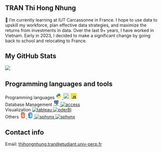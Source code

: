 ## TRAN Thi Hong Nhung
🌱 I’m currently learning at IUT Carcassonne in France. I hope to use data to upskill my workforce, plan effective data strategies, and maximize the returns from investments in data. Over the last 9+ years, I have worked in Vietnam. Early in 2023, I decided to make a significant change by going back to school and relocating to France. 

## My GitHub Stats
<img src="https://github-readme-stats.vercel.app/api/top-langs/?username=nhung16dec&layout=compact"/>

## Programming languages and tools
<p> 
Programming languages
<a href="https://www.python.org" style = "text_decoration: none"> 
  <img src="https://raw.githubusercontent.com/devicons/devicon/master/icons/python/python-original.svg" width="20" height="20"/> </a> 
<a href="https://www.r-project.org" style = "text_decoration: none"> 
  <img src="https://cdn.jsdelivr.net/gh/devicons/devicon@latest/icons/r/r-original.svg" width="20" height="20" /></a>
<a href="https://developer.mozilla.org/en-US/docs/Web/JavaScript" style = "text_decoration: none"> 
  <img src="https://raw.githubusercontent.com/devicons/devicon/master/icons/javascript/javascript-original.svg" width="20" height="20"/> </a> 
<br>
Database Management
<a href="https://www.postgresql.org" style = "text_decoration: none"> 
  <img src="https://raw.githubusercontent.com/devicons/devicon/master/icons/postgresql/postgresql-original-wordmark.svg" alt="postgresql" width="20" height="20"/> </a>
<a href="https://www.microsoft.com/microsoft-365/access" style = "text_decoration: none"> 
  <img src="https://www.liblogo.com/img-logo/mi285a2bb-microsoft-access-logo-access-logo-logos-microsoft-icon-free-download.png" alt="access" width="20" height="20"/> </a><br>
Visualization
<a href="https://public.tableau.com" style = "text_decoration: none">
  <img src="https://logos-world.net/wp-content/uploads/2021/10/Tableau-Symbol.png" alt="tableau" width="35" height="20"/> </a>  
<a href="https://app.powerbi.com/" style = "text_decoration: none">
  <img src="https://vectorified.com/image/power-bi-logo-vector-15.png" alt="pơerBI" width="18" height="20"/></a><br>
Others
<a href="https://www.w3.org/html/" style = "text_decoration: none"> 
  <img src="https://raw.githubusercontent.com/devicons/devicon/master/icons/html5/html5-original-wordmark.svg" alt="html5" width="20" height="20"/> </a>  
<a href="https://www.w3schools.com/css/" style = "text_decoration: none"> 
  <img src="https://raw.githubusercontent.com/devicons/devicon/master/icons/css3/css3-original-wordmark.svg" alt="css3" width="20" height="20"/> </a>
<a href="https://www.lesphinx-developpement.fr/" style = "text_decoration: none">
  <img src="https://play-lh.googleusercontent.com/D-Nqem1ScYE0ovfQ3-44BUxNRndwo7RA794KKgRvDIPbzNuLHRSDQcwU8mC4SgDxEvuO" alt="sphynx" width="17" height="17"/> </a>
<a href="https://www.arcgis.com/index.html" style = "text_decoration: none"> 
  <img src="https://www.icesi.edu.co/servicios/wp-content/uploads/2022/09/ArcGIS-logo.png" alt="sphynx" width="20" height="20"/> </a><br>

## Contact info
Email: thihongnhung.tran@etudiant.univ-perp.fr
<!---
nhung16dec/nhung16dec is a ✨ special ✨ repository because its `README.md` (this file) appears on your GitHub profile.
You can click the Preview link to take a look at your changes.
--->
